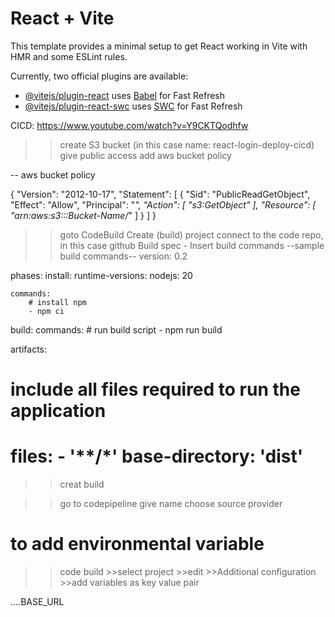 # React + Vite

This template provides a minimal setup to get React working in Vite with HMR and some ESLint rules.

Currently, two official plugins are available:

- [@vitejs/plugin-react](https://github.com/vitejs/vite-plugin-react/blob/main/packages/plugin-react/README.md) uses [Babel](https://babeljs.io/) for Fast Refresh
- [@vitejs/plugin-react-swc](https://github.com/vitejs/vite-plugin-react-swc) uses [SWC](https://swc.rs/) for Fast Refresh

CICD: https://www.youtube.com/watch?v=Y9CKTQodhfw

>> create S3 bucket (in this case name: react-login-deploy-cicd)
>> give public access
>> add aws bucket policy

-- aws bucket policy

{
    "Version": "2012-10-17",
    "Statement": [
        {
            "Sid": "PublicReadGetObject",
            "Effect": "Allow",
            "Principal": "*",
            "Action": [
                "s3:GetObject"
            ],
            "Resource": [
                "arn:aws:s3:::Bucket-Name/*"
            ]
        }
    ]
}

>> goto CodeBuild
>> Create (build) project
>> connect to the code repo, in this case github
>> Build spec - Insert build commands
    --sample build commands--
version: 0.2

phases:
  install:
    runtime-versions:
      nodejs: 20
   
    commands:
        # install npm
        - npm ci
       
  build:
    commands:
        # run build script
        - npm run build
     
artifacts:
  # include all files required to run the application
  files:
    - '**/*'
  base-directory: 'dist'
===========================

>> creat build

>> go to codepipeline
>> give name
choose source provider


# to add environmental variable
>>code build >>select project >>edit >>Additional configuration >>add variables as key value pair

....BASE_URL
